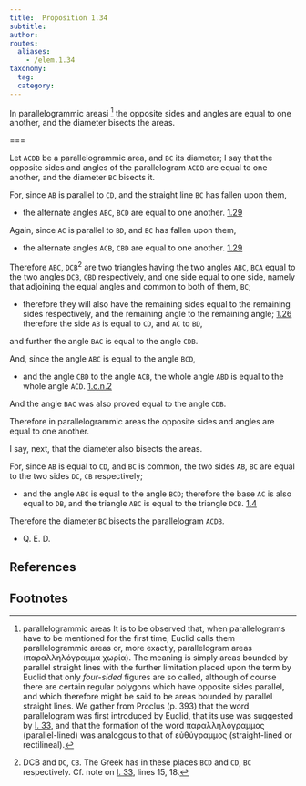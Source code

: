 ```yaml
---
title:  Proposition 1.34
subtitle:
author:
routes:
  aliases:
    - /elem.1.34
taxonomy:
  tag:
  category:
---
```


In parallelogrammic areasi [^1] the opposite sides and angles are equal to one another, and the diameter bisects the areas.

===

Let `ACDB` be a parallelogrammic area, and `BC` its diameter; I say that the opposite sides and angles of the parallelogram `ACDB` are equal to one another, and the diameter `BC` bisects it. 

For, since `AB` is parallel to `CD`, and the straight line `BC` has fallen  upon them, 

- the alternate angles `ABC`, `BCD` are equal to one another. [1.29]

Again, since `AC` is parallel to `BD`, and `BC` has fallen upon them, 

- the alternate angles `ACB`, `CBD` are equal to one another. [1.29]

Therefore `ABC`, `DCB`[^2] are two triangles having the two angles `ABC`, `BCA` equal to the two angles `DCB`, `CBD` respectively, and one side equal to one side, namely that adjoining the equal angles and common to both of them, `BC`; 

- therefore they will also have the remaining sides equal to the remaining sides respectively, and the remaining angle to the remaining angle; [1.26] therefore the side `AB` is equal to `CD`, and `AC` to `BD`,

and further the angle `BAC` is equal to the angle `CDB`.

And, since the angle `ABC` is equal to the angle `BCD`, 

- and the angle `CBD` to the angle `ACB`, the whole angle `ABD` is equal to the whole angle `ACD`. [1.c.n.2]

And the angle `BAC` was also proved equal to the angle `CDB`.

Therefore in parallelogrammic areas the opposite sides and angles are equal to one another.

I say, next, that the diameter also bisects the areas.

For, since `AB` is equal to `CD`, and `BC` is common, the two sides `AB`, `BC` are equal to the two sides `DC`, `CB` respectively; 

- and the angle `ABC` is equal to the angle `BCD`; therefore the base `AC` is also equal to `DB`, and the triangle `ABC` is equal to the triangle `DCB`. [1.4]

Therefore the diameter `BC` bisects the parallelogram `ACDB`.

- Q. E. D.

## References

[1.4]: /elem.1.4 "Book 1 - Proposition 4"
[1.26]: /elem.1.26 "Book 1 - Proposition 26"
[1.29]: /elem.1.29 "Book 1 - Proposition 29"
[1.c.n.2]: /elem.1.c.n.2 "Book 1 - Common Notion 2"

## Footnotes

[^1]: parallelogrammic areas
    It is to be observed that, when parallelograms have to be mentioned for the first time, Euclid calls them <quote>parallelogrammic areas</quote> or, more exactly, <quote>parallelogram</quote> areas (<foreign lang="greek">παραλληλόγραμμα χωρία</foreign>). The meaning is simply areas bounded by parallel straight lines with the further limitation placed upon the term by Euclid that only <em>four-sided</em> figures are so called, although of course there are certain regular polygons which have opposite sides parallel, and which therefore might be said to be areas bounded by parallel straight lines. We gather from Proclus (<xref n="Proc. p. 393" from="ROOT" to="DITTO">p. 393</xref>) that the word <quote>parallelogram</quote> was first introduced by Euclid, that its use was suggested by <a href="/elem.1.33">I. 33</a>, and that the formation of the word <foreign lang="greek">παραλληλόγραμμος</foreign> (parallel-lined) was analogous to that of <foreign lang="greek">εὐθύγραμμος</foreign> (straight-lined or rectilineal).

      
[^2]: DCB
    and `DC`, `CB`. The Greek has in these places <quote>`BCD`</quote> and <quote>`CD`, `BC`</quote> respectively. Cf. note on <a href="/elem.1.33">I. 33</a>, lines 15, 18.

